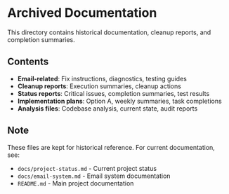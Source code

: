 # Archived Documentation

This directory contains historical documentation, cleanup reports, and completion summaries.

## Contents

- **Email-related**: Fix instructions, diagnostics, testing guides
- **Cleanup reports**: Execution summaries, cleanup actions
- **Status reports**: Critical issues, completion summaries, test results
- **Implementation plans**: Option A, weekly summaries, task completions
- **Analysis files**: Codebase analysis, current state, audit reports

## Note

These files are kept for historical reference. For current documentation, see:
- `docs/project-status.md` - Current project status
- `docs/email-system.md` - Email system documentation
- `README.md` - Main project documentation
